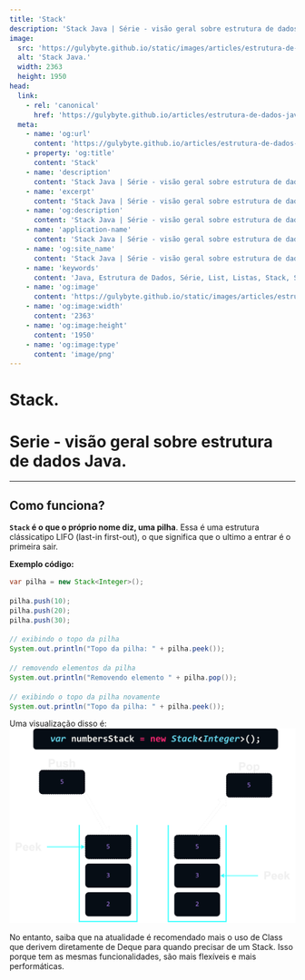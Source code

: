```yaml
---
title: 'Stack'
description: 'Stack Java | Série - visão geral sobre estrutura de dados Java.'
image:
  src: 'https://gulybyte.github.io/static/images/articles/estrutura-de-dados-java/stack.png'
  alt: 'Stack Java.'
  width: 2363
  height: 1950
head:
  link:
    - rel: 'canonical'
      href: 'https://gulybyte.github.io/articles/estrutura-de-dados-java'
  meta:
    - name: 'og:url'
      content: 'https://gulybyte.github.io/articles/estrutura-de-dados-java'
    - property: 'og:title'
      content: 'Stack'
    - name: 'description'
      content: 'Stack Java | Série - visão geral sobre estrutura de dados Java.'
    - name: 'excerpt'
      content: 'Stack Java | Série - visão geral sobre estrutura de dados Java.'
    - name: 'og:description'
      content: 'Stack Java | Série - visão geral sobre estrutura de dados Java.'
    - name: 'application-name'
      content: 'Stack Java | Série - visão geral sobre estrutura de dados Java.'
    - name: 'og:site_name'
      content: 'Stack Java | Série - visão geral sobre estrutura de dados Java.'
    - name: 'keywords'
      content: 'Java, Estrutura de Dados, Série, List, Listas, Stack, Stack Java'
    - name: 'og:image'
      content: 'https://gulybyte.github.io/static/images/articles/estrutura-de-dados-java/stack.png'
    - name: 'og:image:width'
      content: '2363'
    - name: 'og:image:height'
      content: '1950'
    - name: 'og:image:type'
      content: 'image/png'
---
```


# Stack.

<h1 style="text-align: left; padding: 0em 0em !important; font-size: 2em">Serie - visão geral sobre estrutura de dados Java.</h1>

---

## Como funciona?

**`Stack` é o que o próprio nome diz, uma pilha**. Essa é uma estrutura clássicatipo LIFO (last-in first-out), o que significa que o ultimo a entrar é o primeira sair.

**Exemplo código:**
```java
var pilha = new Stack<Integer>();

pilha.push(10);
pilha.push(20);
pilha.push(30);

// exibindo o topo da pilha
System.out.println("Topo da pilha: " + pilha.peek());

// removendo elementos da pilha
System.out.println("Removendo elemento " + pilha.pop());

// exibindo o topo da pilha novamente
System.out.println("Topo da pilha: " + pilha.peek());
```

Uma visualização disso é:
![Stack Java](/static/images/articles/estrutura-de-dados-java/stack.png)

No entanto, saiba que na atualidade é recomendado mais o uso de Class que derivem diretamente de Deque para quando precisar de um Stack. Isso porque tem as mesmas funcionalidades, são mais flexíveis e mais performáticas.
